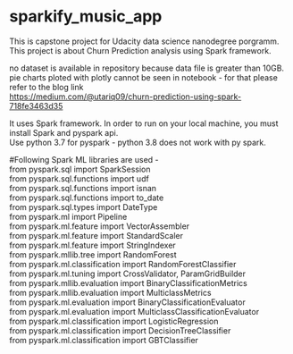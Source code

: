 # sparkify_music_app
This is capstone project for Udacity data science nanodegree porgramm. This project is about Churn Prediction analysis using Spark framework.

no dataset is available in repository because data file is greater than 10GB.   
pie charts ploted with plotly cannot be seen in notebook - for that please refer to the blog link   
https://medium.com/@utariq09/churn-prediction-using-spark-718fe3463d35  

It uses Spark framework. In order to run on your local machine, you must install Spark and pyspark api.  
Use python 3.7 for pyspark - python 3.8 does not work with py spark.  

#Following Spark ML libraries are used -   
from pyspark.sql import SparkSession  
from pyspark.sql.functions import udf  
from pyspark.sql.functions import isnan  
from pyspark.sql.functions import to_date  
from pyspark.sql.types import DateType  
from pyspark.ml import Pipeline  
from pyspark.ml.feature import VectorAssembler  
from pyspark.ml.feature import StandardScaler   
from pyspark.ml.feature import StringIndexer   
from pyspark.mllib.tree import RandomForest  
from pyspark.ml.classification import RandomForestClassifier  
from pyspark.ml.tuning import CrossValidator, ParamGridBuilder  
from pyspark.mllib.evaluation import BinaryClassificationMetrics  
from pyspark.mllib.evaluation import MulticlassMetrics  
from pyspark.ml.evaluation import BinaryClassificationEvaluator      
from pyspark.ml.evaluation import MulticlassClassificationEvaluator  
from pyspark.ml.classification import LogisticRegression  
from pyspark.ml.classification import DecisionTreeClassifier  
from pyspark.ml.classification import GBTClassifier  

